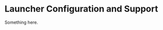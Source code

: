[title]: # (Launcher Configuration and Support)
[tags]: # (XXX)
[priority]: # (4514)
# Launcher Configuration and Support
Something here.
